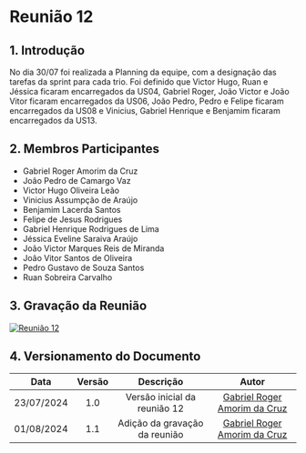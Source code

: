 # Reunião 12

## 1. Introdução

No dia 30/07 foi realizada a Planning da equipe, com a designação das tarefas da sprint para cada trio. Foi definido que Victor Hugo, Ruan e Jéssica ficaram encarregados da US04, Gabriel Roger, João Victor e João Vitor ficaram encarregados da US06, João Pedro, Pedro e Felipe ficaram encarregados da US08 e Vinicius, Gabriel Henrique e Benjamim ficaram encarregados da US13.

## 2. Membros Participantes

  - Gabriel Roger Amorim da Cruz
  - João Pedro de Camargo Vaz
  - Victor Hugo Oliveira Leão
  - Vinicius Assumpção de Araújo
  - Benjamim Lacerda Santos
  - Felipe de Jesus Rodrigues
  - Gabriel Henrique Rodrigues de Lima
  - Jéssica Eveline Saraiva Araújo
  - João Victor Marques Reis de Miranda
  - João Vitor Santos de Oliveira
  - Pedro Gustavo de Souza Santos
  - Ruan Sobreira Carvalho

## 3. Gravação da Reunião

[![Reunião 12](https://img.youtube.com/vi/Muo1944ZmTk/maxresdefault.jpg)](https://www.youtube.com/watch?v=Muo1944ZmTk)

## 4. Versionamento do Documento

| Data | Versão | Descrição | Autor |
| :-----: | :-------------: | :---------------: | :-: |
| 23/07/2024 | 1.0 | Versão inicial da reunião 12 | [Gabriel Roger Amorim da Cruz](https://github.com/GabrielRoger07) |
| 01/08/2024 | 1.1 | Adição da gravação da reunião | [Gabriel Roger Amorim da Cruz](https://github.com/GabrielRoger07) |